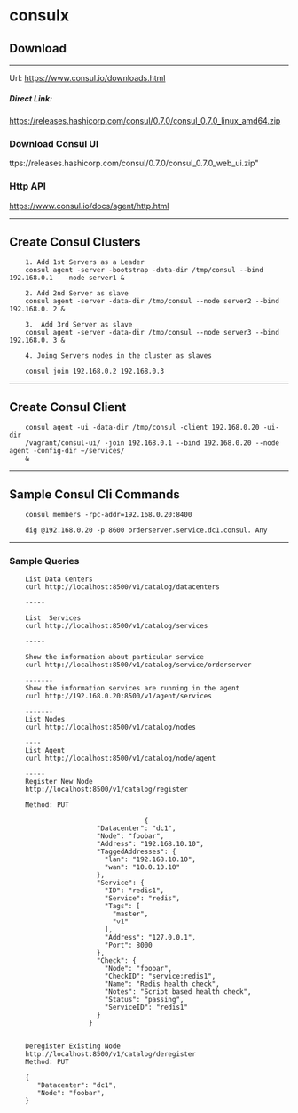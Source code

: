 # consulx


## Download
----

Url: https://www.consul.io/downloads.html

##### Direct Link:
https://releases.hashicorp.com/consul/0.7.0/consul_0.7.0_linux_amd64.zip

### Download Consul UI

ttps://releases.hashicorp.com/consul/0.7.0/consul_0.7.0_web_ui.zip"

### Http API 

https://www.consul.io/docs/agent/http.html

-----

## Create Consul Clusters

        1. Add 1st Servers as a Leader
        consul agent -server -bootstrap -data-dir /tmp/consul --bind 192.168.0.1 - -node server1 &

        2. Add 2nd Server as slave
        consul agent -server -data-dir /tmp/consul --node server2 --bind 192.168.0. 2 &

        3.  Add 3rd Server as slave
        consul agent -server -data-dir /tmp/consul --node server3 --bind 192.168.0. 3 &

        4. Joing Servers nodes in the cluster as slaves

        consul join 192.168.0.2 192.168.0.3

----
## Create Consul Client
        consul agent -ui -data-dir /tmp/consul -client 192.168.0.20 -ui-dir
        /vagrant/consul-ui/ -join 192.168.0.1 --bind 192.168.0.20 --node agent -config-dir ~/services/
        &

-----
## Sample Consul Cli Commands

        consul members -rpc-addr=192.168.0.20:8400

        dig @192.168.0.20 -p 8600 orderserver.service.dc1.consul. Any

-----
### Sample Queries

        List Data Centers
        curl http://localhost:8500/v1/catalog/datacenters
        
        -----

        List  Services
        curl http://localhost:8500/v1/catalog/services

        -----
        
        Show the information about particular service
        curl http://localhost:8500/v1/catalog/service/orderserver

        -------
        Show the information services are running in the agent
        curl http://192.168.0.20:8500/v1/agent/services
        
        -------
        List Nodes
        curl http://localhost:8500/v1/catalog/nodes

        ----
        List Agent
        curl http://localhost:8500/v1/catalog/node/agent
        
        -----
        Register New Node
        http://localhost:8500/v1/catalog/register

        Method: PUT

                                      {
                          "Datacenter": "dc1",
                          "Node": "foobar",
                          "Address": "192.168.10.10",
                          "TaggedAddresses": {
                            "lan": "192.168.10.10",
                            "wan": "10.0.10.10"
                          },
                          "Service": {
                            "ID": "redis1",
                            "Service": "redis",
                            "Tags": [
                              "master",
                              "v1"
                            ],
                            "Address": "127.0.0.1",
                            "Port": 8000
                          },
                          "Check": {
                            "Node": "foobar",
                            "CheckID": "service:redis1",
                            "Name": "Redis health check",
                            "Notes": "Script based health check",
                            "Status": "passing",
                            "ServiceID": "redis1"
                          }
                        }
 

        Deregister Existing Node
        http://localhost:8500/v1/catalog/deregister
        Method: PUT

        {
           "Datacenter": "dc1",
           "Node": "foobar",
        }
